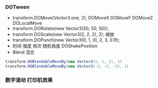 ### DOTween
- transform.DOMove(Vector3.one, 2); DOMoveX DOMoveY DOMoveZ DOLocalMove
- transform.DORotate(new Vector3(50, 50, 50));
- transform.DOScale(new Vector3(2, 2, 2), 2); 缩放
- transform.DOPunch(new Vector3(0, 1, 0), 2, 3, 0.1f); 
- 时间 强度 频次 随机角度 DOShakePosition
- Blend 混合
```C#
transform.DOBlendableMoveBy(new Vector3(1, 1, 1), 1)
transform.DOBlendableMoveBy(new Vector3(-2, -2, -2), 1)
```

### 数字滚动 打印机效果
